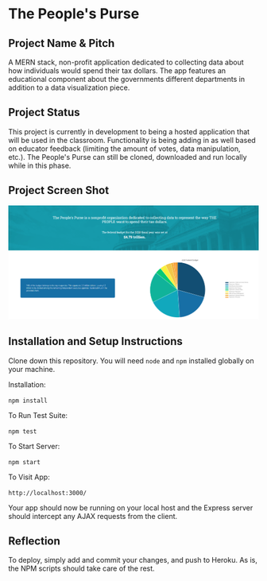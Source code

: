 # The People's Purse

## Project Name & Pitch

A MERN stack, non-profit application dedicated to collecting data about how individuals would spend their tax dollars. The app features an educational component about the governments different departments in addition to a data visualization piece.

## Project Status

This project is currently in development to being a hosted application that will be used in the classroom. Functionality is being adding in as well based on educator feedback (limiting the amount of votes, data manipulation, etc.). The People's Purse can still be cloned, downloaded and run locally while in this phase.

## Project Screen Shot
![Alt text](./client/src/assets/images/peoplespurse.png?raw=true "Peoples Purse Landing Page")

## Installation and Setup Instructions

Clone down this repository. You will need `node` and `npm` installed globally on your machine.  

Installation:

`npm install`  

To Run Test Suite:  

`npm test`  

To Start Server:

`npm start`  

To Visit App:

`http://localhost:3000/`

Your app should now be running on your local host and the Express server should intercept any AJAX requests from the client.

## Reflection

To deploy, simply add and commit your changes, and push to Heroku. As is, the NPM scripts should take care of the rest.

